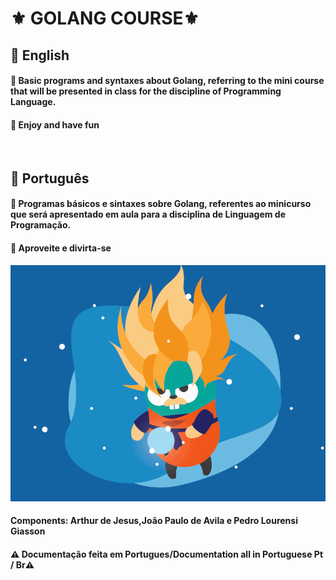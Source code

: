 <h1>⚜️ GOLANG COURSE⚜️</h1>
<h2>🔹 English</h2>
<h4>🔹 Basic programs and syntaxes about Golang, referring to the mini course that will be presented in class for the discipline of Programming Language. </h4>
<h4>🔹 Enjoy and have fun </h4><br>
<h2>🔹 Português</h2>
<h4>🔹 Programas básicos e sintaxes sobre Golang, referentes ao minicurso que será apresentado em aula para a disciplina de Linguagem de Programação. </h4>
<h4>🔹 Aproveite e divirta-se</h4>
<img src ="ezgif.com-resize__3_.gif">
<h4>Components: Arthur de Jesus,João Paulo de Avila e Pedro Lourensi Giasson </h4>
<h4><b>⚠️ Documentação feita em Portugues/Documentation all in Portuguese Pt / Br⚠️</b></h4>

